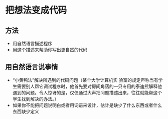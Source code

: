 # 把想法变成代码

## 方法

* 用自然语言描述程序
* 用这个描述来帮助你写出更自然的代码

## 用自然语言说事情

* “小黄鸭法”解决所遇到的代码问题（某个大学计算机实 验室的规定声称当有学生需要别人帮它调试程序时，他首先要对房间角落的一只专用的泰迪熊解释他遇到的问题。令人惊讶的是，仅仅通过大声把问题描述出来，往往就能帮这个学生找到解决的办法。）
* 如果你不能把问题说明白或者用词语来设计，估计是缺少了什么东西或者什么东西缺少定义




